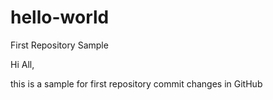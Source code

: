 # hello-world
First Repository Sample

Hi All,

this is a sample for first repository commit changes in GitHub
